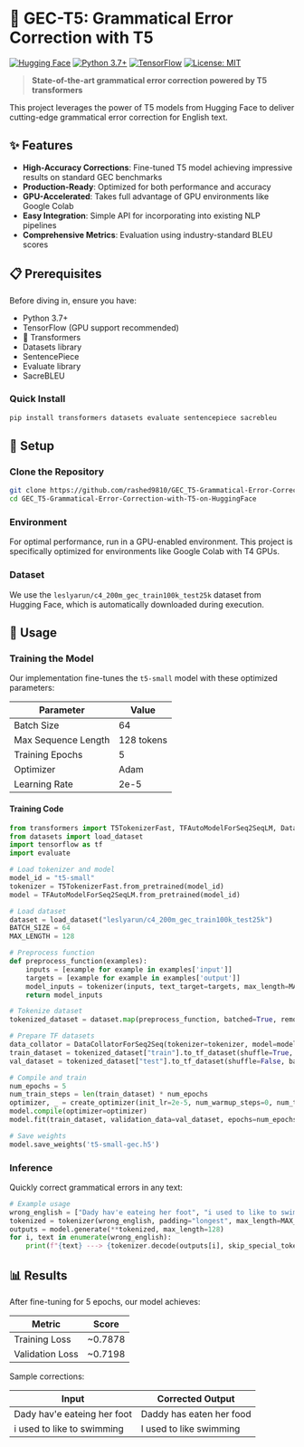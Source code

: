 # 🚀 GEC-T5: Grammatical Error Correction with T5

[![Hugging Face](https://img.shields.io/badge/🤗-Hugging%20Face-yellow.svg)](https://huggingface.co/)
[![Python 3.7+](https://img.shields.io/badge/python-3.7+-blue.svg)](https://www.python.org/)
[![TensorFlow](https://img.shields.io/badge/TensorFlow-2.0+-orange.svg)](https://www.tensorflow.org/)
[![License: MIT](https://img.shields.io/badge/License-MIT-green.svg)](https://opensource.org/licenses/MIT)

> **State-of-the-art grammatical error correction powered by T5 transformers**

This project leverages the power of T5 models from Hugging Face to deliver cutting-edge grammatical error correction for English text.

## ✨ Features

- **High-Accuracy Corrections**: Fine-tuned T5 model achieving impressive results on standard GEC benchmarks
- **Production-Ready**: Optimized for both performance and accuracy
- **GPU-Accelerated**: Takes full advantage of GPU environments like Google Colab
- **Easy Integration**: Simple API for incorporating into existing NLP pipelines
- **Comprehensive Metrics**: Evaluation using industry-standard BLEU scores

## 📋 Prerequisites

Before diving in, ensure you have:

- Python 3.7+
- TensorFlow (GPU support recommended)
- 🤗 Transformers
- Datasets library
- SentencePiece
- Evaluate library
- SacreBLEU

### Quick Install

```bash
pip install transformers datasets evaluate sentencepiece sacrebleu
```

## 🔧 Setup

### Clone the Repository

```bash
git clone https://github.com/rashed9810/GEC_T5-Grammatical-Error-Correction-with-T5-on-HuggingFace.git
cd GEC_T5-Grammatical-Error-Correction-with-T5-on-HuggingFace
```

### Environment

For optimal performance, run in a GPU-enabled environment. This project is specifically optimized for environments like Google Colab with T4 GPUs.

### Dataset

We use the `leslyarun/c4_200m_gec_train100k_test25k` dataset from Hugging Face, which is automatically downloaded during execution.

## 🚀 Usage

### Training the Model

Our implementation fine-tunes the `t5-small` model with these optimized parameters:

| Parameter | Value |
|-----------|-------|
| Batch Size | 64 |
| Max Sequence Length | 128 tokens |
| Training Epochs | 5 |
| Optimizer | Adam |
| Learning Rate | 2e-5 |

#### Training Code

```python
from transformers import T5TokenizerFast, TFAutoModelForSeq2SeqLM, DataCollatorForSeq2Seq, create_optimizer
from datasets import load_dataset
import tensorflow as tf
import evaluate

# Load tokenizer and model
model_id = "t5-small"
tokenizer = T5TokenizerFast.from_pretrained(model_id)
model = TFAutoModelForSeq2SeqLM.from_pretrained(model_id)

# Load dataset
dataset = load_dataset("leslyarun/c4_200m_gec_train100k_test25k")
BATCH_SIZE = 64
MAX_LENGTH = 128

# Preprocess function
def preprocess_function(examples):
    inputs = [example for example in examples['input']]
    targets = [example for example in examples['output']]
    model_inputs = tokenizer(inputs, text_target=targets, max_length=MAX_LENGTH, truncation=True)
    return model_inputs

# Tokenize dataset
tokenized_dataset = dataset.map(preprocess_function, batched=True, remove_columns=dataset["train"].column_names)

# Prepare TF datasets
data_collator = DataCollatorForSeq2Seq(tokenizer=tokenizer, model=model, return_tensors="tf")
train_dataset = tokenized_dataset["train"].to_tf_dataset(shuffle=True, batch_size=BATCH_SIZE, collate_fn=data_collator)
val_dataset = tokenized_dataset["test"].to_tf_dataset(shuffle=False, batch_size=BATCH_SIZE, collate_fn=data_collator)

# Compile and train
num_epochs = 5
num_train_steps = len(train_dataset) * num_epochs
optimizer, _ = create_optimizer(init_lr=2e-5, num_warmup_steps=0, num_train_steps=num_train_steps)
model.compile(optimizer=optimizer)
model.fit(train_dataset, validation_data=val_dataset, epochs=num_epochs)

# Save weights
model.save_weights('t5-small-gec.h5')
```

### Inference

Quickly correct grammatical errors in any text:

```python
# Example usage
wrong_english = ["Dady hav'e eateing her foot", "i used to like to swimming"]
tokenized = tokenizer(wrong_english, padding="longest", max_length=MAX_LENGTH, truncation=True, return_tensors='tf')
outputs = model.generate(**tokenized, max_length=128)
for i, text in enumerate(wrong_english):
    print(f"{text} ---> {tokenizer.decode(outputs[i], skip_special_tokens=True)}")
```

## 📊 Results

After fine-tuning for 5 epochs, our model achieves:

| Metric | Score |
|--------|-------|
| Training Loss | ~0.7878 |
| Validation Loss | ~0.7198 |

Sample corrections:

| Input | Corrected Output |
|-------|------------------|
| Dady hav'e eateing her foot | Daddy has eaten her food |
| i used to like to swimming | I used to like swimming |

